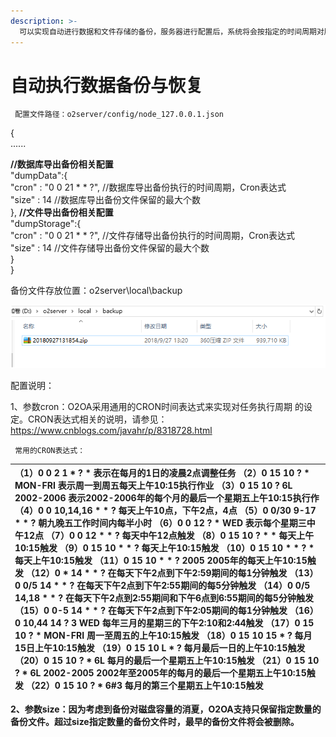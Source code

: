 ```yaml
---
description: >-
  可以实现自动进行数据和文件存储的备份，服务器进行配置后，系统将会按指定的时间周期对服务器中的数据以及文件进行备份，有效地避免服务器使用中的数据误操作带来的数据丢失。
---
```


# 自动执行数据备份与恢复

```text
 配置文件路径：o2server/config/node_127.0.0.1.json
```

{  
  ......

   **//数据库导出备份相关配置**  
   "dumpData":{                                             
     "cron" : "0 0 21 \* \* ?",                            //数据库导出备份执行的时间周期，Cron表达式  
     "size" : 14                                              //数据库导出备份文件保留的最大个数  
   },   **//文件导出备份相关配置**  
   "dumpStorage":{                                       
     "cron" : "0 0 21 \* \* ?",                            //文件存储导出备份执行的时间周期，Cron表达式  
     "size" : 14                                              //文件存储导出备份文件保留的最大个数  
   }  
 }

备份文件存放位置：o2server\local\backup

![](../../.gitbook/assets/image%20%28174%29.png)

配置说明：

1、参数cron：O2OA采用通用的CRON时间表达式来实现对任务执行周期 的设定。CRON表达式相关的说明，请参见：https://www.cnblogs.com/javahr/p/8318728.html

     常用的CRON表达式：     

| （1）0 0 2 1 \* ? \*   表示在每月的1日的凌晨2点调整任务  （2）0 15 10 ? \* MON-FRI   表示周一到周五每天上午10:15执行作业  （3）0 15 10 ? 6L 2002-2006   表示2002-2006年的每个月的最后一个星期五上午10:15执行作  （4）0 0 10,14,16 \* \* ?   每天上午10点，下午2点，4点   （5）0 0/30 9-17 \* \* ?   朝九晚五工作时间内每半小时   （6）0 0 12 ? \* WED    表示每个星期三中午12点   （7）0 0 12 \* \* ?   每天中午12点触发   （8）0 15 10 ? \* \*    每天上午10:15触发   （9）0 15 10 \* \* ?     每天上午10:15触发   （10）0 15 10 \* \* ? \*    每天上午10:15触发   （11）0 15 10 \* \* ? 2005    2005年的每天上午10:15触发   （12）0 \* 14 \* \* ?     在每天下午2点到下午2:59期间的每1分钟触发   （13）0 0/5 14 \* \* ?    在每天下午2点到下午2:55期间的每5分钟触发   （14）0 0/5 14,18 \* \* ?     在每天下午2点到2:55期间和下午6点到6:55期间的每5分钟触发   （15）0 0-5 14 \* \* ?    在每天下午2点到下午2:05期间的每1分钟触发   （16）0 10,44 14 ? 3 WED    每年三月的星期三的下午2:10和2:44触发   （17）0 15 10 ? \* MON-FRI    周一至周五的上午10:15触发   （18）0 15 10 15 \* ?    每月15日上午10:15触发   （19）0 15 10 L \* ?    每月最后一日的上午10:15触发   （20）0 15 10 ? \* 6L    每月的最后一个星期五上午10:15触发   （21）0 15 10 ? \* 6L 2002-2005   2002年至2005年的每月的最后一个星期五上午10:15触发   （22）0 15 10 ? \* 6\#3   每月的第三个星期五上午10:15触发 |
| :--- |


**2、参数size：因为考虑到备份对磁盘容量的消夏，O2OA支持只保留指定数量的备份文件。超过size指定数量的备份文件时，最早的备份文件将会被删除。**

